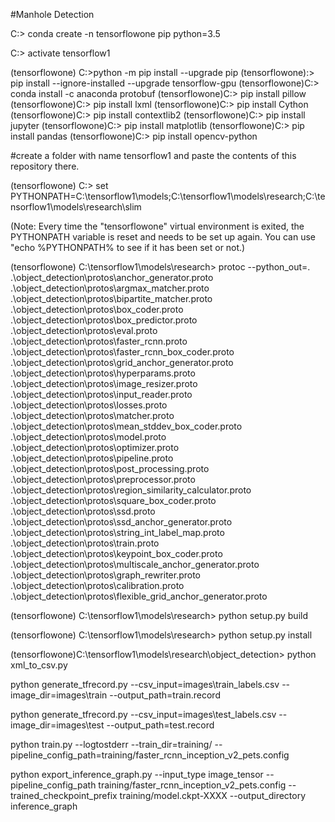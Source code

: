 #Manhole Detection


C:\> conda create -n tensorflowone pip python=3.5


C:\> activate tensorflow1

(tensorflowone) C:\>python -m pip install --upgrade pip
(tensorflowone):\> pip install --ignore-installed --upgrade tensorflow-gpu
(tensorflowone)C:\> conda install -c anaconda protobuf
(tensorflowone)C:\> pip install pillow
(tensorflowone)C:\> pip install lxml
(tensorflowone)C:\> pip install Cython
(tensorflowone)C:\> pip install contextlib2
(tensorflowone)C:\> pip install jupyter
(tensorflowone)C:\> pip install matplotlib
(tensorflowone)C:\> pip install pandas
(tensorflowone)C:\> pip install opencv-python


#create a folder with name tensorflow1 and paste the contents of this repository there.

(tensorflowone) C:\> set PYTHONPATH=C:\tensorflow1\models;C:\tensorflow1\models\research;C:\tensorflow1\models\research\slim

(Note: Every time the "tensorflowone" virtual environment is exited, the PYTHONPATH variable is reset and needs to be set up again. You can use "echo %PYTHONPATH% to see if it has been set or not.)



(tensorflowone) C:\tensorflow1\models\research> protoc --python_out=. .\object_detection\protos\anchor_generator.proto .\object_detection\protos\argmax_matcher.proto .\object_detection\protos\bipartite_matcher.proto .\object_detection\protos\box_coder.proto .\object_detection\protos\box_predictor.proto .\object_detection\protos\eval.proto .\object_detection\protos\faster_rcnn.proto .\object_detection\protos\faster_rcnn_box_coder.proto .\object_detection\protos\grid_anchor_generator.proto .\object_detection\protos\hyperparams.proto .\object_detection\protos\image_resizer.proto .\object_detection\protos\input_reader.proto .\object_detection\protos\losses.proto .\object_detection\protos\matcher.proto .\object_detection\protos\mean_stddev_box_coder.proto .\object_detection\protos\model.proto .\object_detection\protos\optimizer.proto .\object_detection\protos\pipeline.proto .\object_detection\protos\post_processing.proto .\object_detection\protos\preprocessor.proto .\object_detection\protos\region_similarity_calculator.proto .\object_detection\protos\square_box_coder.proto .\object_detection\protos\ssd.proto .\object_detection\protos\ssd_anchor_generator.proto .\object_detection\protos\string_int_label_map.proto .\object_detection\protos\train.proto .\object_detection\protos\keypoint_box_coder.proto .\object_detection\protos\multiscale_anchor_generator.proto .\object_detection\protos\graph_rewriter.proto .\object_detection\protos\calibration.proto .\object_detection\protos\flexible_grid_anchor_generator.proto



(tensorflowone) C:\tensorflow1\models\research> python setup.py build

(tensorflowone) C:\tensorflow1\models\research> python setup.py install


(tensorflowone)C:\tensorflow1\models\research\object_detection> python xml_to_csv.py



python generate_tfrecord.py --csv_input=images\train_labels.csv --image_dir=images\train --output_path=train.record

python generate_tfrecord.py --csv_input=images\test_labels.csv --image_dir=images\test --output_path=test.record


python train.py --logtostderr --train_dir=training/ --pipeline_config_path=training/faster_rcnn_inception_v2_pets.config


python export_inference_graph.py --input_type image_tensor --pipeline_config_path training/faster_rcnn_inception_v2_pets.config --trained_checkpoint_prefix training/model.ckpt-XXXX --output_directory inference_graph


